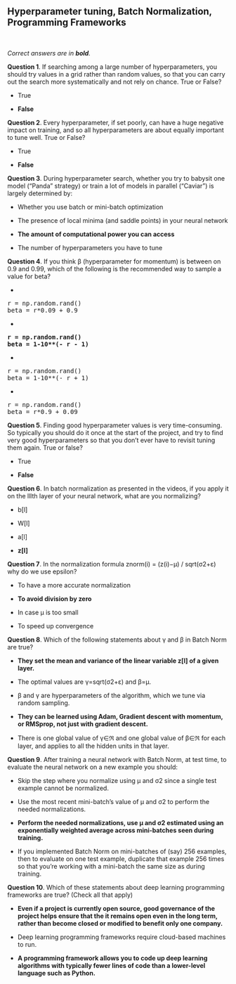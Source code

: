 ## Hyperparameter tuning, Batch Normalization, Programming Frameworks
<br>

_Correct answers are in **bold**._
<br>


**Question 1**. If searching among a large number of hyperparameters, you should try values in a grid rather than random values, so that you can carry out the search more systematically and not rely on chance. True or False?

* True

* **False**


**Question 2**. Every hyperparameter, if set poorly, can have a huge negative impact on training, and so all hyperparameters are about equally important to tune well. True or False?

* True

* **False**


**Question 3**. During hyperparameter search, whether you try to babysit one model (“Panda” strategy) or train a lot of models in parallel (“Caviar”) is largely determined by:

* Whether you use batch or mini-batch optimization

* The presence of local minima (and saddle points) in your neural network

* **The amount of computational power you can access**

* The number of hyperparameters you have to tune


**Question 4**. If you think β (hyperparameter for momentum) is between on 0.9 and 0.99, which of the following is the recommended way to sample a value for beta?

* 
<pre>
r = np.random.rand()
beta = r*0.09 + 0.9 
</pre>

* 
<pre>
<b>r = np.random.rand()</b>
<b>beta = 1-10**(- r - 1)</b>
</pre>

* 
<pre>
r = np.random.rand()
beta = 1-10**(- r + 1)
</pre>

* 
<pre>
r = np.random.rand()
beta = r*0.9 + 0.09 
</pre>


**Question 5**. Finding good hyperparameter values is very time-consuming. So typically you should do it once at the start of the project, and try to find very good hyperparameters so that you don’t ever have to revisit tuning them again. True or false?

* True

* **False**


**Question 6**. In batch normalization as presented in the videos, if you apply it on the lllth layer of your neural network, what are you normalizing?

* b[l]

* W[l]

* a[l]

* **z[l]**


**Question 7**. In the normalization formula znorm(i) = (z(i)−μ) / sqrt(σ2+ε) why do we use epsilon? 

* To have a more accurate normalization

* **To avoid division by zero**

* In case μ is too small 

* To speed up convergence


**Question 8**. Which of the following statements about γ and β in Batch Norm are true? 

* **They set the mean and variance of the linear variable z[l] of a given layer.**

* The optimal values are γ=sqrt(σ2+ε) and β=μ.

* β and γ are hyperparameters of the algorithm, which we tune via random sampling. 

* **They can be learned using Adam, Gradient descent with momentum, or RMSprop, not just with gradient descent.**

* There is one global value of γ∈ℜ and one global value of β∈ℜ for each layer, and applies to all the hidden units in that layer. 


**Question 9**. After training a neural network with Batch Norm, at test time, to evaluate the neural network on a new example you should:

* Skip the step where you normalize using μ and σ2 since a single test example cannot be normalized. 

* Use the most recent mini-batch’s value of μ and σ2 to perform the needed normalizations.

* **Perform the needed normalizations, use μ and σ2 estimated using an exponentially weighted average across mini-batches seen during training.**

* If you implemented Batch Norm on mini-batches of (say) 256 examples, then to evaluate on one test example, duplicate that example 256 times so that you’re working with a mini-batch the same size as during training.


**Question 10**. Which of these statements about deep learning programming frameworks are true? (Check all that apply)

* **Even if a project is currently open source, good governance of the project helps ensure that the it remains open even in the long term, rather than become closed or modified to benefit only one company.**

* Deep learning programming frameworks require cloud-based machines to run. 

* **A programming framework allows you to code up deep learning algorithms with typically fewer lines of code than a lower-level language such as Python.**
